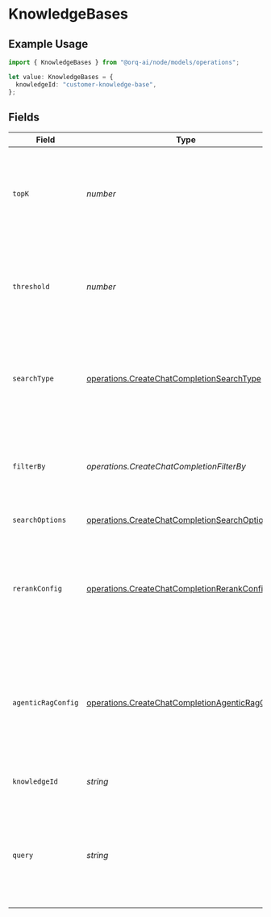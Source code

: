 # KnowledgeBases

## Example Usage

```typescript
import { KnowledgeBases } from "@orq-ai/node/models/operations";

let value: KnowledgeBases = {
  knowledgeId: "customer-knowledge-base",
};
```

## Fields

| Field                                                                                                                                                                                | Type                                                                                                                                                                                 | Required                                                                                                                                                                             | Description                                                                                                                                                                          | Example                                                                                                                                                                              |
| ------------------------------------------------------------------------------------------------------------------------------------------------------------------------------------ | ------------------------------------------------------------------------------------------------------------------------------------------------------------------------------------ | ------------------------------------------------------------------------------------------------------------------------------------------------------------------------------------ | ------------------------------------------------------------------------------------------------------------------------------------------------------------------------------------ | ------------------------------------------------------------------------------------------------------------------------------------------------------------------------------------ |
| `topK`                                                                                                                                                                               | *number*                                                                                                                                                                             | :heavy_minus_sign:                                                                                                                                                                   | The number of results to return. If not provided, will default to the knowledge base configured `top_k`.                                                                             |                                                                                                                                                                                      |
| `threshold`                                                                                                                                                                          | *number*                                                                                                                                                                             | :heavy_minus_sign:                                                                                                                                                                   | The threshold to apply to the search. If not provided, will default to the knowledge base configured `threshold`                                                                     |                                                                                                                                                                                      |
| `searchType`                                                                                                                                                                         | [operations.CreateChatCompletionSearchType](../../models/operations/createchatcompletionsearchtype.md)                                                                               | :heavy_minus_sign:                                                                                                                                                                   | The type of search to perform. If not provided, will default to the knowledge base configured `retrieval_type`                                                                       |                                                                                                                                                                                      |
| `filterBy`                                                                                                                                                                           | *operations.CreateChatCompletionFilterBy*                                                                                                                                            | :heavy_minus_sign:                                                                                                                                                                   | The metadata filter to apply to the search. Check the [Searching a Knowledge Base](https://dash.readme.com/project/orqai/v2.0/docs/searching-a-knowledge-base) for more information. |                                                                                                                                                                                      |
| `searchOptions`                                                                                                                                                                      | [operations.CreateChatCompletionSearchOptions](../../models/operations/createchatcompletionsearchoptions.md)                                                                         | :heavy_minus_sign:                                                                                                                                                                   | Additional search options                                                                                                                                                            |                                                                                                                                                                                      |
| `rerankConfig`                                                                                                                                                                       | [operations.CreateChatCompletionRerankConfig](../../models/operations/createchatcompletionrerankconfig.md)                                                                           | :heavy_minus_sign:                                                                                                                                                                   | Override the rerank configuration for this search. If not provided, will use the knowledge base configured rerank settings.                                                          |                                                                                                                                                                                      |
| `agenticRagConfig`                                                                                                                                                                   | [operations.CreateChatCompletionAgenticRagConfig](../../models/operations/createchatcompletionagenticragconfig.md)                                                                   | :heavy_minus_sign:                                                                                                                                                                   | Override the agentic RAG configuration for this search. If not provided, will use the knowledge base configured agentic RAG settings.                                                |                                                                                                                                                                                      |
| `knowledgeId`                                                                                                                                                                        | *string*                                                                                                                                                                             | :heavy_check_mark:                                                                                                                                                                   | Unique identifier of the knowledge base to search                                                                                                                                    | customer-knowledge-base                                                                                                                                                              |
| `query`                                                                                                                                                                              | *string*                                                                                                                                                                             | :heavy_minus_sign:                                                                                                                                                                   | The query to use to search the knowledge base. If not provided we will use the last user message from the messages of the requests                                                   |                                                                                                                                                                                      |